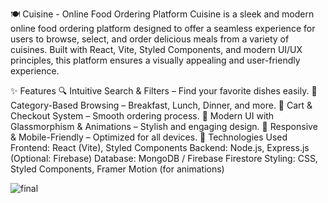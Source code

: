 🍽️ Cuisine - Online Food Ordering Platform
Cuisine is a sleek and modern online food ordering platform designed to offer a seamless experience for users to browse, select, and order delicious meals from a variety of cuisines. Built with React, Vite, Styled Components, and modern UI/UX principles, this platform ensures a visually appealing and user-friendly experience.

✨ Features
🔍 Intuitive Search & Filters – Find your favorite dishes easily.
🍕 Category-Based Browsing – Breakfast, Lunch, Dinner, and more.
🛒 Cart & Checkout System – Smooth ordering process.
🌟 Modern UI with Glassmorphism & Animations – Stylish and engaging design.
📱 Responsive & Mobile-Friendly – Optimized for all devices.
🚀 Technologies Used
Frontend: React (Vite), Styled Components
Backend: Node.js, Express.js (Optional: Firebase)
Database: MongoDB / Firebase Firestore
Styling: CSS, Styled Components, Framer Motion (for animations)


![final](https://github.com/user-attachments/assets/5707c3aa-7867-42ce-8770-b1e06b2c7de3)
